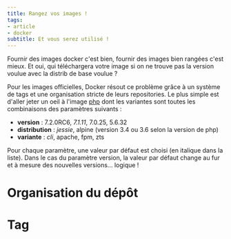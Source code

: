 ```yaml
---
title: Rangez vos images !
tags:
- article
- docker
subtitle: Et vous serez utilisé !
---
```


Fournir des images docker c'est bien, fournir des images bien rangées c'est mieux. Et oui, qui téléchargera votre image si on ne trouve pas la version voulue avec la distrib de base voulue ?

Pour les images officielles, Docker résout ce problème grâce à un système de tags et une organisation stricte de leurs repositories. Le plus simple est d'aller jeter un oeil à l'image [php](https://hub.docker.com/r/_/php) dont les variantes sont toutes les combinaisons des paramètres suivants :

- **version** : 7.2.0RC6, *7.1.11*, 7.0.25, 5.6.32
- **distribution** : *jessie*, alpine (version 3.4 ou 3.6 selon la version de php)
- **variante** : *cli*, apache, fpm, zts

Pour chaque paramètre, une valeur par défaut est choisi (en italique dans la liste). Dans le cas du paramètre version, la valeur par défaut change au fur et à mesure des nouvelles versions... logique !

# Organisation du dépôt



# Tag
